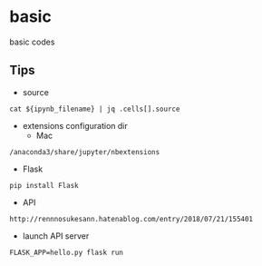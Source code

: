 # basic
basic codes

## Tips
- source
```
cat ${ipynb_filename} | jq .cells[].source
```

- extensions configuration dir
  - Mac
```
/anaconda3/share/jupyter/nbextensions
```

- Flask
```
pip install Flask
```

- API
```
http://rennnosukesann.hatenablog.com/entry/2018/07/21/155401
```

- launch API server
```
FLASK_APP=hello.py flask run
```
